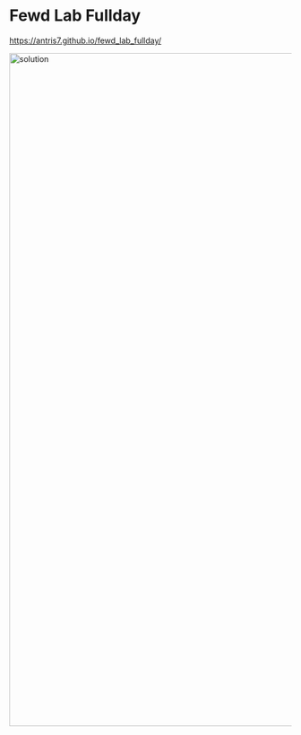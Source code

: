 # Fewd Lab Fullday


https://antris7.github.io/fewd_lab_fullday/

  <img src="https://s3-us-west-2.amazonaws.com/s.cdpn.io/2522641/airbnb-solution-image.jpg" alt="solution" style="width:1200px;" />
